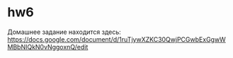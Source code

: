 # hw6

Домашнее задание находится здесь: https://docs.google.com/document/d/1ruTjywXZKC30QwjPCGwbExGgwWMBbNIQkN0vNggoxnQ/edit
